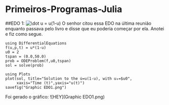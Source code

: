# Primeiros-Programas-Julia

##EDO 1: <img src="https://latex.codecogs.com/svg.image?\dot&space;u&space;=&space;u(1-u)" title="\dot u = u(1-u)" />
O senhor citou essa EDO na última reunião enquanto passava pelo livro e disse que eu poderia começar por ela. Anotei e fiz como segue.
```
using DifferentialEquations
f(u,p,t) = u*(1-u)
u0 = 2
tspan = (0.0,50.0)
prob = ODEProblem(f,u0,tspan)
sol = solve(prob)

using Plots
plot(sol, title="Solution to the u̇=u(1-u), with u₀=$u0",
     xaxis="Time (t)",yaxis="u(t)")
savefig("Graphic EDO1.png")
```
Foi gerado o gráfico:
![HEY](Graphic EDO1.png)
